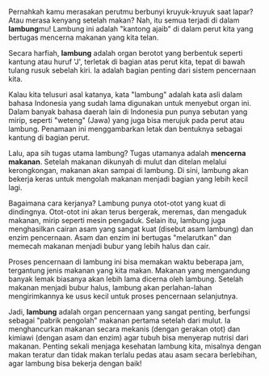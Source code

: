 Pernahkah kamu merasakan perutmu berbunyi kruyuk-kruyuk saat lapar? Atau merasa kenyang setelah makan? Nah, itu semua terjadi di dalam **lambung**mu! Lambung ini adalah "kantong ajaib" di dalam perut kita yang bertugas mencerna makanan yang kita telan.

Secara harfiah, **lambung** adalah organ berotot yang berbentuk seperti kantung atau huruf 'J', terletak di bagian atas perut kita, tepat di bawah tulang rusuk sebelah kiri. Ia adalah bagian penting dari sistem pencernaan kita.

Kalau kita telusuri asal katanya, kata "lambung" adalah kata asli dalam bahasa Indonesia yang sudah lama digunakan untuk menyebut organ ini. Dalam banyak bahasa daerah lain di Indonesia pun punya sebutan yang mirip, seperti "weteng" (Jawa) yang juga bisa merujuk pada perut atau lambung. Penamaan ini menggambarkan letak dan bentuknya sebagai kantung di bagian perut.

Lalu, apa sih tugas utama lambung? Tugas utamanya adalah **mencerna makanan**. Setelah makanan dikunyah di mulut dan ditelan melalui kerongkongan, makanan akan sampai di lambung. Di sini, lambung akan bekerja keras untuk mengolah makanan menjadi bagian yang lebih kecil lagi.

Bagaimana cara kerjanya? Lambung punya otot-otot yang kuat di dindingnya. Otot-otot ini akan terus bergerak, meremas, dan mengaduk makanan, mirip seperti mesin pengaduk. Selain itu, lambung juga menghasilkan cairan asam yang sangat kuat (disebut asam lambung) dan enzim pencernaan. Asam dan enzim ini bertugas "melarutkan" dan memecah makanan menjadi bubur yang lebih halus dan cair.

Proses pencernaan di lambung ini bisa memakan waktu beberapa jam, tergantung jenis makanan yang kita makan. Makanan yang mengandung banyak lemak biasanya akan lebih lama dicerna oleh lambung. Setelah makanan menjadi bubur halus, lambung akan perlahan-lahan mengirimkannya ke usus kecil untuk proses pencernaan selanjutnya.

Jadi, **lambung** adalah organ pencernaan yang sangat penting, berfungsi sebagai "pabrik pengolah" makanan pertama setelah dari mulut. Ia menghancurkan makanan secara mekanis (dengan gerakan otot) dan kimiawi (dengan asam dan enzim) agar tubuh bisa menyerap nutrisi dari makanan. Penting sekali menjaga kesehatan lambung kita, misalnya dengan makan teratur dan tidak makan terlalu pedas atau asam secara berlebihan, agar lambung bisa bekerja dengan baik!